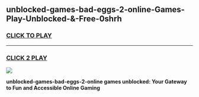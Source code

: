 
## unblocked-games-bad-eggs-2-online-Games-Play-Unblocked-&-Free-0shrh
<h3>
<a href="https://premium76.site?title=unblocked-games-bad-eggs-2-online&ref=24A">CLICK TO PLAY</a></h3>
<hr>

<h3>
<a href="https://premium76.site?title=unblocked-games-bad-eggs-2-online&ref=24A">CLICK 2 PLAY</a>
  
</h3>

<a href="https://premium76.site?title=unblocked-games-bad-eggs-2-online&ref=24A"><img src="https://clearcache.store/games.png"></a>


**unblocked-games-bad-eggs-2-online games unblocked: Your Gateway to Fun and Accessible Online Gaming**
